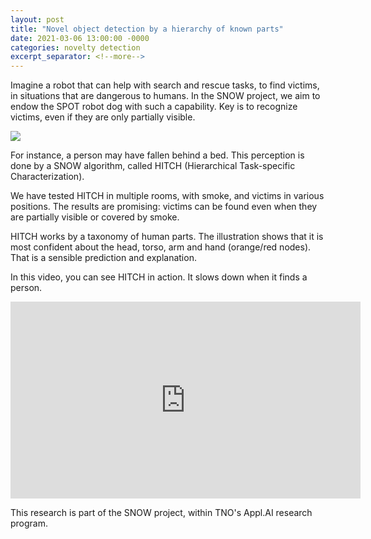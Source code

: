 ```yaml
---
layout: post
title: "Novel object detection by a hierarchy of known parts"
date: 2021-03-06 13:00:00 -0000
categories: novelty detection
excerpt_separator: <!--more-->
---
```


Imagine a robot that can help with search and rescue tasks, to find victims, in situations that are dangerous to humans. 
In the SNOW project, we aim to endow the SPOT robot dog with such a capability. Key is to recognize victims, even if they are only partially visible. 

<img src="https://gertjanburghouts.github.io/pictures/HITCH.jpg">

<!--more-->

For instance, a person may have fallen behind a bed. This perception is done by a SNOW algorithm, called HITCH (Hierarchical Task-specific Characterization). 

We have tested HITCH in multiple rooms, with smoke, and victims in various positions. 
The results are promising: victims can be found even when they are partially visible or covered by smoke.  

HITCH works by a taxonomy of human parts. 
The illustration shows that it is most confident about the head, torso, arm and hand (orange/red nodes). 
That is a sensible prediction and explanation.

In this video, you can see HITCH in action. 
It slows down when it finds a person.

<iframe width="560" height="315" src="https://www.youtube.com/embed/GTc6Xh1ck5A" frameborder="0" allow="accelerometer; autoplay; clipboard-write; encrypted-media; gyroscope; picture-in-picture" allowfullscreen></iframe> 

This research is part of the SNOW project, within TNO's Appl.AI research program.
